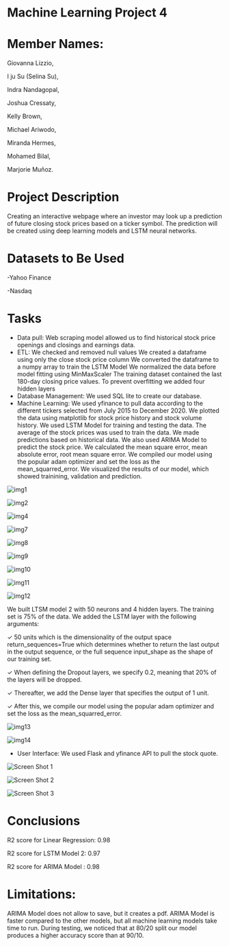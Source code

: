 # Machine Learning Project 4
# Member Names:

Giovanna Lizzio,

I ju Su (Selina Su),

Indra Nandagopal,

Joshua Cressaty,

Kelly Brown,

Michael Ariwodo,

Miranda Hermes,

Mohamed Bilal,

Marjorie Muñoz.

# Project Description

Creating an interactive webpage where an investor may look up a prediction of future closing stock prices based on a ticker symbol. The prediction will be created using deep learning models and LSTM neural networks.

# Datasets to Be Used
-Yahoo Finance

-Nasdaq

# Tasks
- Data pull:
Web scraping model allowed us to find historical stock price openings and closings and earnings data.
- ETL: 
We checked and removed null values
We created a dataframe using only the close stock price column
We converted the dataframe to a numpy array to train the LSTM Model
We normalized the data before model fitting using MinMaxScaler
The training dataset contained the last 180-day closing price values. 
To prevent overfitting we added four hidden layers
- Database Management: 
We used SQL lite to create our database.
- Machine Learning:
We used yfinance to pull data according to the different tickers selected from July 2015 to December 2020.
We plotted the data using matplotlib for stock price history and stock volume history. 
We used LSTM Model for training and testing the data. The average of the stock prices was used to train the data. 
We made predictions based on historical data.
We also used ARIMA Model to predict the stock price. We calculated the mean square error, mean absolute error, root mean square error. 
We compiled our model using the popular adam optimizer and set the loss as the mean_squarred_error. 
We visualized the results of our model, which showed trainining, validation and prediction. 

![img1](/stock-prediction/images/META%20Linear%20Regression%20Prediction.jpg)

![img2](/stock-prediction/images/META%20Linear%20Regression%20Forecast.jpg)



![img4](/stock-prediction/images/LSTM%20Model%201.jpg)



![img7](/stock-prediction/images/AAPL%20Prediction%20by%20ARIMA.jpg)

![img8](/stock-prediction/images/AAPL%20Forecast%20by%20ARIMA.jpg)

![img9](/stock-prediction/images/AAPL%20Stock%20Price%20Forecast%20by%20ARIMA.jpg)

![img10](/stock-prediction/images/ARIMA%202023.jpg)

![img11](/stock-prediction/images/ARIMA%20Prediction%202023.jpg)

![img12](/stock-prediction/images/ARIMA%20Forecast%202023.jpg)

We built LTSM model 2 with 50 neurons and 4 hidden layers. The training set is 75% of the data. We added the LSTM layer with the following arguments:

✓ 50 units which is the dimensionality of the output space
return_sequences=True which determines whether to return the last output in the output sequence, or the full sequence input_shape as the shape of our training set.

✓ When defining the Dropout layers, we specify 0.2, meaning that 20% of the layers will be dropped.

✓ Thereafter, we add the Dense layer that specifies the output of 1 unit.

✓ After this, we compile our model using the popular adam optimizer and set the loss as the mean_squarred_error.

![img13](/stock-prediction/images/LSTM%20Model%202.jpg)

![img14](/stock-prediction/images/META%20Forecast%20by%20LSTM%202.jpg)



- User Interface:
We used Flask and yfinance API to pull the stock quote. 

![Screen Shot 1](/Flask_Stock_Dashboard/image/Screen%20Shot%202022-11-21%20at%204.01.31%20PM.png)

![Screen Shot 2](/Flask_Stock_Dashboard/image/Screen%20Shot%202022-11-21%20at%204.02.56%20PM.png)

![Screen Shot 3](/Flask_Stock_Dashboard/image/Screen%20Shot%202022-11-21%20at%204.03.21%20PM.png)

# Conclusions
R2 score for Linear Regression: 0.98

R2 score for LSTM Model 2: 0.97

R2 score for ARIMA Model : 0.98


# Limitations: 
ARIMA Model does not allow to save, but it creates a pdf.
ARIMA Model is faster compared to the other models, but all machine learning models take time to run.
During testing, we noticed that at 80/20 split our model produces a higher accuracy score than at 90/10. 






